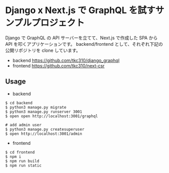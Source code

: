 # Django x Next.js で GraphQL を試すサンプルプロジェクト

Django で GraphQL の API サーバーを立てて、Next.js で作成した SPA から API を叩くアプリケーションです。
backend/frontend として、それぞれ下記の公開リポジトリを clone しています。

- backend
  https://github.com/tkc310/django_graphql
- frontend
  https://github.com/tkc310/next-csr

## Usage

- backend

```
$ cd backend
$ python3 manage.py migrate
$ python3 manage.py runserver 3001
$ open open http://localhost:3001/graphql

# add admin user
$ python3 manage.py createsuperuser
$ open http://localhost:3001/admin
```

- frontend

```
$ cd frontend
$ npm i
$ npm run build
$ npm run static
```
